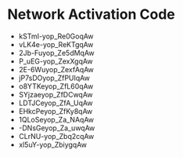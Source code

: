 # Network Activation Code
* kSTmI-yop_Re0GoqAw
* vLK4e-yop_ReKTgqAw
* 2Jb-Fuyop_Ze5dMqAw
* P_uEG-yop_ZexXgqAw
* 2E-6Wuyop_ZexfAqAw
* jP7sDOyop_ZfPUIqAw
* o8YTKeyop_ZfL60qAw
* SYjzaeyop_ZfDCwqAw
* LDTJCeyop_ZfA_UqAw
* EHkcPeyop_ZfKy8qAw
* 1QLoSeyop_Za_NAqAw
* -DNsGeyop_Za_uwqAw
* CLrNU-yop_Zbq2cqAw
* xl5uY-yop_ZbiygqAw